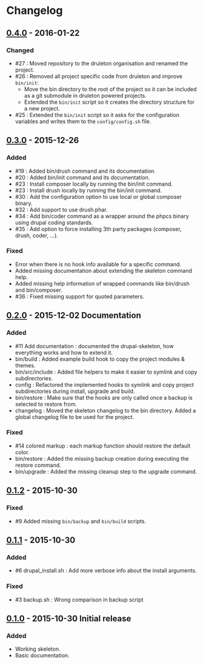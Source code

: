# Changelog


## [0.4.0] - 2016-01-22
### Changed
- #27 : Moved repository to the druleton organisation and renamed the project.
- #26 : Removed all project specific code from druleton and improve `bin/init`:
  - Move the bin directory to the root of the project so it can be included as a
    git submodule in druleton powered projects.
  - Extended the `bin/init` script so it creates the directory structure for a
    new project.
- #25 : Extended the `bin/init` script so it asks for the configuration variables
  and writes them to the `config/config.sh` file.



## [0.3.0] - 2015-12-26
### Added
- #19 : Added bin/drush command and its documentation.
- #20 : Added bin/init command and its documentation.
- #23 : Install composer locally by running the bin/init command.
- #23 : Install drush locally by running the bin/init command.
- #30 : Add the configuration option to use local or global composer binary.
- #32 : Add support to use drush.phar.
- #34 : Add bin/coder command as a wrapper around the phpcs binary using drupal
        coding standards.
- #35 : Add option to force installing 3th party packages (composer, drush,
        coder, ...).

### Fixed
- Error when there is no hook info available for a specific command.
- Added missing documentation about extending the skeleton command help.
- Added missing help information of wrapped commands like bin/drush and
  bin/composer.
- #36 : Fixed missing support for quoted parameters.


## [0.2.0] - 2015-12-02 Documentation
### Added
- #11 Add documentation : documented the drupal-skeleton, how everything works
  and how to extend it.
- bin/build : Added example build hook to copy the project modules & themes.
- bin/src/include : Added file helpers to make it easier to symlink and copy
  subdirectories.
- config : Refactored the implemented hooks to symlink and copy project
  subdirectories during install, upgrade and build.
- bin/restore : Make sure that the hooks are only called once a backup is
  selected to restore from.
- changelog : Moved the skeleton changelog to the bin directory. Added a global
  changelog file to be used for the project.

### Fixed
- #14 colored markup : each markup function should restore the default color.
- bin/restore : Added the missing backup creation during executing the restore
  command.
- bin/upgrade : Added the missing cleanup step to the upgrade command.



## [0.1.2] - 2015-10-30
### Fixed
- #9 Added missing `bin/backup` and `bin/build` scripts.



## [0.1.1] - 2015-10-30
### Added
- #6 drupal_install.sh : Add more verbose info about the install arguments.

### Fixed
- #3 backup.sh : Wrong comparison in backup script



## [0.1.0] - 2015-10-30 Initial release
### Added
- Working skeleton.
- Basic documentation.



[1.x.x]: https://github.com/zero2one/drupal-skeleton/compare/master...develop
[0.4.0]: https://github.com/druleton/druleton/compare/0.3.0...0.4.0
[0.3.0]: https://github.com/druleton/druleton/compare/0.2.0...0.3.0
[0.2.0]: https://github.com/druleton/druleton/compare/0.1.1...0.2.0
[0.1.2]: https://github.com/druleton/druleton/compare/0.1.1...0.1.2
[0.1.1]: https://github.com/druleton/druleton/compare/0.1.0...0.1.1
[0.1.0]: https://github.com/druleton/druleton/releases/tag/0.1.0
